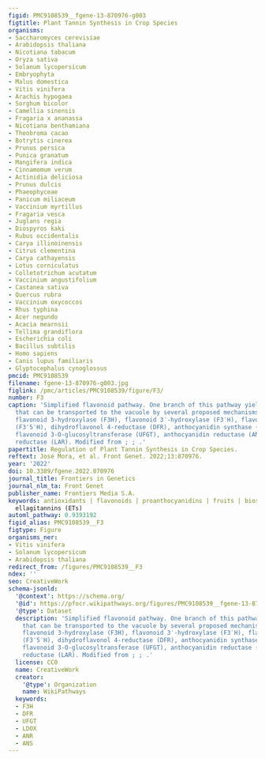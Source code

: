 ```yaml
---
figid: PMC9108539__fgene-13-870976-g003
figtitle: Plant Tannin Synthesis in Crop Species
organisms:
- Saccharomyces cerevisiae
- Arabidopsis thaliana
- Nicotiana tabacum
- Oryza sativa
- Solanum lycopersicum
- Embryophyta
- Malus domestica
- Vitis vinifera
- Arachis hypogaea
- Sorghum bicolor
- Camellia sinensis
- Fragaria x ananassa
- Nicotiana benthamiana
- Theobroma cacao
- Botrytis cinerea
- Prunus persica
- Punica granatum
- Mangifera indica
- Cinnamomum verum
- Actinidia deliciosa
- Prunus dulcis
- Phaeophyceae
- Panicum miliaceum
- Vaccinium myrtillus
- Fragaria vesca
- Juglans regia
- Diospyros kaki
- Rubus occidentalis
- Carya illinoinensis
- Citrus clementina
- Carya cathayensis
- Lotus corniculatus
- Colletotrichum acutatum
- Vaccinium angustifolium
- Castanea sativa
- Quercus rubra
- Vaccinium oxycoccos
- Rhus typhina
- Acer negundo
- Acacia mearnsii
- Tellima grandiflora
- Escherichia coli
- Bacillus subtilis
- Homo sapiens
- Canis lupus familiaris
- Glyptocephalus cynoglossus
pmcid: PMC9108539
filename: fgene-13-870976-g003.jpg
figlink: /pmc/articles/PMC9108539/figure/F3/
number: F3
caption: 'Simplified flavonoid pathway. One branch of this pathway yields flavanols
  that can be transported to the vacuole by several proposed mechanisms. Abbreviations:
  flavonoid 3-hydroxylase (F3H), flavonoid 3′-hydroxylase (F3′H), flavonoid 3′5′-hydroxylase
  (F3′5′H), dihydroflavonol 4-reductase (DFR), anthocyanidin synthase (ANS), UDP-glucose
  flavonoid 3-O-glucosyltransferase (UFGT), anthocyanidin reductase (ANR), and leucoanthocyanidin
  reductase (LAR). Modified from ; ; .'
papertitle: Regulation of Plant Tannin Synthesis in Crop Species.
reftext: José Mora, et al. Front Genet. 2022;13:870976.
year: '2022'
doi: 10.3389/fgene.2022.870976
journal_title: Frontiers in Genetics
journal_nlm_ta: Front Genet
publisher_name: Frontiers Media S.A.
keywords: antioxidants | flavonoids | proanthocyanidins | fruits | biosynthesis |
  ellagitannins (ETs)
automl_pathway: 0.9393192
figid_alias: PMC9108539__F3
figtype: Figure
organisms_ner:
- Vitis vinifera
- Solanum lycopersicum
- Arabidopsis thaliana
redirect_from: /figures/PMC9108539__F3
ndex: ''
seo: CreativeWork
schema-jsonld:
  '@context': https://schema.org/
  '@id': https://pfocr.wikipathways.org/figures/PMC9108539__fgene-13-870976-g003.html
  '@type': Dataset
  description: 'Simplified flavonoid pathway. One branch of this pathway yields flavanols
    that can be transported to the vacuole by several proposed mechanisms. Abbreviations:
    flavonoid 3-hydroxylase (F3H), flavonoid 3′-hydroxylase (F3′H), flavonoid 3′5′-hydroxylase
    (F3′5′H), dihydroflavonol 4-reductase (DFR), anthocyanidin synthase (ANS), UDP-glucose
    flavonoid 3-O-glucosyltransferase (UFGT), anthocyanidin reductase (ANR), and leucoanthocyanidin
    reductase (LAR). Modified from ; ; .'
  license: CC0
  name: CreativeWork
  creator:
    '@type': Organization
    name: WikiPathways
  keywords:
  - F3H
  - DFR
  - UFGT
  - LDOX
  - ANR
  - ANS
---
```

